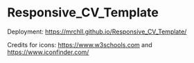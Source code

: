 # Responsive_CV_Template

Deployment: https://mrchll.github.io/Responsive_CV_Template/

<!-- ICON TOOLS -->

Credits for icons: https://www.w3schools.com and https://www.iconfinder.com/
